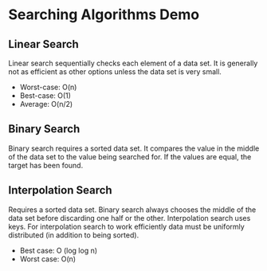 # Searching Algorithms Demo

## Linear Search
Linear search sequentially checks each element of a data set. It is generally not as efficient as other options unless the data set is very small.

- Worst-case: O(n)
- Best-case: O(1)
- Average: O(n/2)

## Binary Search
Binary search requires a sorted data set. It compares the value in the middle of the data set to the value being searched for. If the values are equal, the target has been found.

## Interpolation Search
Requires a sorted data set. Binary search always chooses the middle of the data set before discarding one half or the other. Interpolation search uses keys. For interpolation search to work efficiently data must be uniformly distributed (in addition to being sorted).

- Best case: O (log log n)
- Worst case:  O(n)

